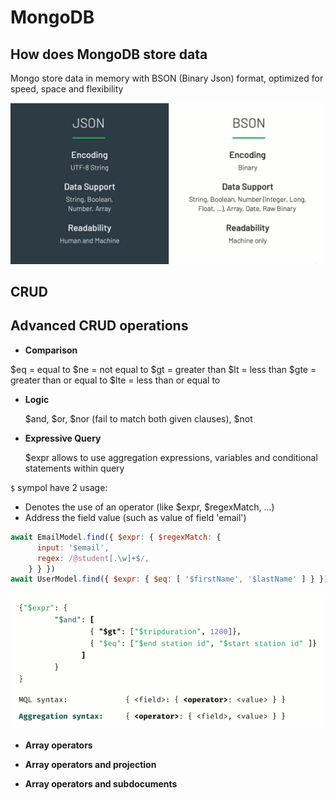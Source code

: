 # MongoDB

## How does MongoDB store data

Mongo store data in memory with BSON (Binary Json) format, optimized for speed, space and flexibility

![JSON and BSON.](/public/images/jsonandbson.PNG)

## CRUD

## Advanced CRUD operations

- __Comparison__

$eq = equal to
$ne = not equal to
$gt = greater than
$lt = less than
$gte = greater than or equal to
$lte = less than or equal to

- __Logic__

  $and, $or, $nor (fail to match both given clauses), $not

- __Expressive Query__

  $expr allows to use aggregation expressions, variables and conditional statements within query

 `$` sympol have 2 usage:

- Denotes the use of an operator (like $expr, $regexMatch, ...)
- Address the field value (such as value of field 'email')

```js
await EmailModel.find({ $expr: { $regexMatch: {
      input: '$email',
      regex: /@student[.\w]+$/,
    } } })
await UserModel.find({ $expr: { $eq: [ '$firstName', '$lastName' ] } })
```

![Aggregation closer look.](/public/images/aggregationsyntax.PNG)

- __Array operators__

- __Array operators and projection__
- __Array operators and subdocuments__
